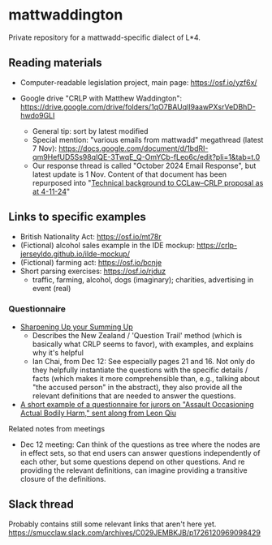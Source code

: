 # mattwaddington

Private repository for a mattwadd-specific dialect of L*4.

## Reading materials

- Computer-readable legislation project, main page: <https://osf.io/yzf6x/>

- Google drive "CRLP with Matthew Waddington": <https://drive.google.com/drive/folders/1qO7BAUqlI9aawPXsrVeDBhD-hwdo9GLI>
  - General tip: sort by latest modified
  - Special mention: "various emails from mattwadd" megathread (latest 7 Nov): <https://docs.google.com/document/d/1bdRI-qm9HefUD5Ss98qIQE-3TwqE_Q-OmYCb-fLeo6c/edit?pli=1&tab=t.0>
  - Our response thread is called "October 2024 Email Response", but latest update is 1 Nov. Content of that document has been repurposed into "[Technical background to CCLaw–CRLP proposal as at 4-11-24](https://drive.google.com/file/d/1KdI_usifYqUDmUpRvCxJfj8utIU8hk8J/view?usp=drive_link)"

## Links to specific examples

- British Nationality Act: <https://osf.io/mt78r>
- (Fictional) alcohol sales example in the IDE mockup: <https://crlp-jerseyldo.github.io/ilde-mockup/>
- (Fictional) farming act: <https://osf.io/bcnje>
- Short parsing exercises: <https://osf.io/rjduz>
  - traffic, farming, alcohol, dogs (imaginary); charities, advertising in event (real)

### Questionnaire

- [Sharpening Up your Summing Up](https://supremecourt.nsw.gov.au/documents/Publications/Speeches/2016-Speeches/RAHulme_20160329_QTrails.pdf)
  - Describes the New Zealand / 'Question Trail' method (which is basically what CRLP seems to favor), with examples, and explains why it's helpful
  - Ian Chai, from Dec 12: See especially pages 21 and 16. Not only do they helpfully instantiate the questions with the specific details / facts (which makes it more comprehensible than, e.g., talking about "the accused person" in the abstract), they also provide all the relevant definitions that are needed to answer the questions.
- [A short example of a questionnaire for jurors on "Assault Occasioning Actual Bodily Harm," sent along from Leon Qiu](https://slack-files.com/T012Q6P08BY-F0858EU6J8Y-9fb05d409e)

Related notes from meetings

- Dec 12 meeting: Can think of the questions as tree where the nodes are in effect sets, so that end users can answer questions independently of each other, but some questions depend on other questions. And re providing the relevant definitions, can imagine providing a transitive closure of the definitions.

## Slack thread

Probably contains still some relevant links that aren't here yet. <https://smucclaw.slack.com/archives/C029JEMBKJB/p1726120969098429>
